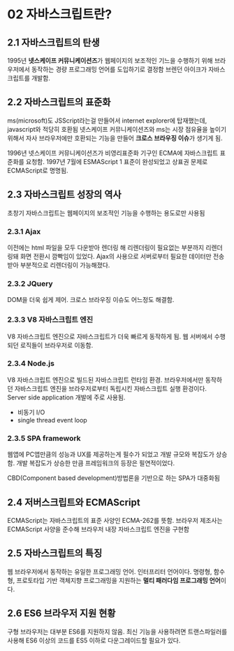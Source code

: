 # 02 자바스크립트란?

## 2.1 자바스크립트의 탄생

1995년 **넷스케이프 커뮤니케이션즈**가 웹페이지의 보조적인 기느을 수행하기 위해 브라우저에서 동작하는 경량 프로그래밍 언어를 도입하기로 결정함
브렌던 아이크가 자바스크립트를 개발함.

## 2.2 자바스크립트의 표준화

ms(microsoft)도 JSScript라는걸 만들어서 internet explorer에 탑재했는데, javascript와 적당히 호환됨
넷스케이프 커뮤니케이션즈와 ms는 시장 점유율을 높이기 위해서 자사 브라우저에만 호환되는 기능을 만들어 **크로스 브라우징 이슈**가 생기게 됨.

1996년 넷스케이프 커뮤니케이션즈가 비영리표준화 기구인 ECMA에 자바스크립트 표준화를 요청함.
1997년 7월에 ESMAScript 1 표준이 완성되었고 상표권 문제로 ECMAScript로 명명됨.

## 2.3 자바스크립트 성장의 역사

초창기 자바스크립트는 웹페이지의 보조적인 기능을 수행하는 용도로만 사용됨

### 2.3.1 Ajax

이전에는 html 파일을 모두 다운받아 렌더링 해 리렌더링이 필요없는 부분까지 리렌더링돼 화면 전환시 깜빡임이 있었다.
Ajax의 사용으로 서버로부터 필요한 데이터만 전송받아 부분적으로 리렌더링이 가능해졌다.

### 2.3.2 JQuery

DOM을 더욱 쉽게 제어. 크로스 브라우징 이슈도 어느정도 해결함.

### 2.3.3 V8 자바스크립트 엔진

V8 자바스크립트 엔진으로 자바스크립트가 더욱 빠르게 동작하게 됨.
웹 서버에서 수행되던 로직들이 브라우저로 이동함.

### 2.3.4 Node.js

V8 자바스크립트 엔진으로 빌드된 자바스크립트 런타임 환경.
브라우저에서만 동작하던 자바스크립트 엔진을 브라우저로부터 독립시킨 자바스크립트 실행 환겅이다.
Server side application 개발에 주로 사용됨.

- 비동기 I/O
- single thread event loop

### 2.3.5 SPA framework

웹앱에 PC앱만큼의 성능과 UX를 제공하는게 필수가 되었고 개발 규모와 복잡도가 상승함.
개발 복잡도가 상승한 만큼 프레임워크의 등장은 필연적이었다.

CBD(Component based development)방법론을 기반으로 하는 SPA가 대중화됨

## 2.4 저버스크립트와 ECMAScript

ECMAScript는 자바스크립트의 표준 사양인 ECMA-262를 뜻함.
브라우저 제조사는 ECMAScript 사양을 준수해 브라우저 내장 자바스크립트 엔진을 구현함

## 2.5 자바스크립트의 특징

웹 브라우저에서 동작하는 유일한 프로그래밍 언어.
인터프리터 언어이다.
명령형, 함수형, 프로토타입 기반 객체지향 프로그래밍을 지원하는 **멀티 패러다임 프로그래밍 언어**이다.

## 2.6 ES6 브라우저 지원 현황

구형 브라우저는 대부분 ES6를 지원하지 않음.
최신 기능을 사용하려면 트랜스파일러를 사용해 ES6 이상의 코드를 ES5 이하로 다운그레이드할 필요가 있다.
